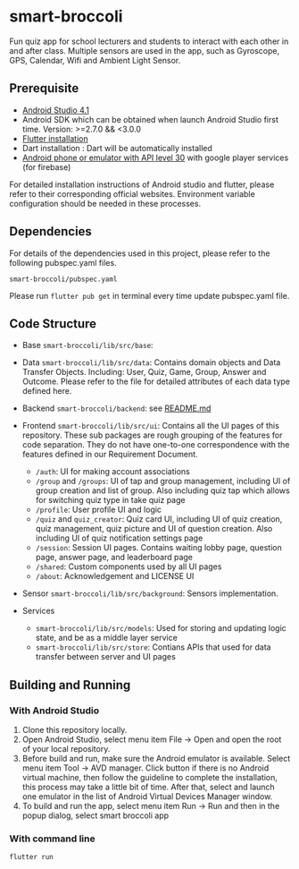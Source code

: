 # smart-broccoli

Fun quiz app for school lecturers and students to interact with each other in and after class. 
Multiple sensors are used in the app, such as Gyroscope, GPS, Calendar, Wifi and Ambient Light Sensor. 

## Prerequisite
* [Android Studio 4.1](https://developer.android.com/studio)
* Android SDK which can be obtained when launch Android Studio first time. Version: >=2.7.0 && <3.0.0
* [Flutter installation](https://flutter.dev/docs/get-started/install)
* Dart installation : Dart will be automatically installed
* [Android phone or emulator with API level 30](https://developer.android.com/studio/run/managing-avds) with google player services (for firebase)

For detailed installation instructions of Android studio and flutter, please refer to their corresponding official websites. Environment variable configuration should be needed in these processes.

## Dependencies
For details of the dependencies used in this project, please refer to the following pubspec.yaml files. 

```
smart-broccoli/pubspec.yaml
```

Please run ```flutter pub get``` in terminal every time update pubspec.yaml file. 

## Code Structure
* Base ```smart-broccoli/lib/src/base```: 

* Data ```smart-broccoli/lib/src/data```: Contains domain objects and Data Transfer Objects. Including: User, Quiz, Game, Group, Answer and Outcome. Please refer to the file for detailed attributes of each data type defined here.

* Backend ```smart-broccoli/backend```: see [README.md](https://github.com/comp90018-2020/smart-broccoli/blob/master/backend/README.md)


* Frontend ```smart-broccoli/lib/src/ui```: Contains all the UI pages of this repository. These sub packages are rough grouping of the features for code separation. They do not have one-to-one correspondence with the features defined in our Requirement Document.
  * ```/auth```: UI for making account associations
  * ```/group``` and ```/groups```: UI of tap and group management, including UI of group creation and list of group. Also including quiz tap which allows for switching quiz type in take quiz page
  * ```/profile```:  User profile UI and logic 
  * ```/quiz``` and ```quiz_creator```: Quiz card UI, including UI of quiz creation, quiz management, quiz picture and UI of question creation. Also including UI of quiz notification settings page
  * ```/session```: Session UI pages. Contains waiting lobby page, question page, answer page, and leaderboard page
  * ```/shared```: Custom components used by all UI pages
  * ```/about```: Acknowledgement and LICENSE UI

* Sensor ```smart-broccoli/lib/src/background```: Sensors implementation. 
* Services 
  * ```smart-broccoli/lib/src/models```: Used for storing and updating logic state, and be as a middle layer service
  * ```smart-broccoli/lib/src/store```: Contians APIs that used for data transfer between server and UI pages


## Building and Running
### With Android Studio
1. Clone this repository locally.
2. Open Android Studio, select menu item File -> Open and open the root of your local repository.
3. Before build and run, make sure the Android emulator is available. Select menu item Tool -> AVD manager. Click <create virtual device> button if there is no Android virtual machine, then follow the guideline to complete the installation, this process may take a little bit of time. After that, select and launch one emulator in the list of Android Virtual Devices Manager window. 
4. To build and run the app, select menu item Run -> Run and then in the popup dialog, select smart broccoli app

### With command line

```
flutter run
```
